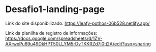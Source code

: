 # Desafio1-landing-page


Link do site disponibilizado: https://leafy-pothos-06b528.netlify.app/ 

Link da planilha de registro de informações: https://docs.google.com/spreadsheets/d/1ZV-AXrwxPu69u49DkHPT50U_YM5rDvTKKRZd7i0tj2A/edit?usp=sharing
